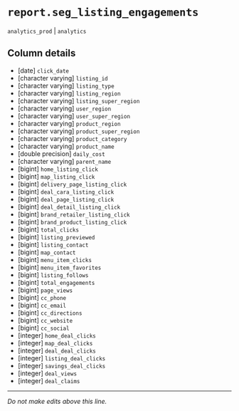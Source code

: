 # `report.seg_listing_engagements`
`analytics_prod` | `analytics`

## Column details
* [date]      `click_date`
* [character varying] `listing_id`
* [character varying] `listing_type`
* [character varying] `listing_region`
* [character varying] `listing_super_region`
* [character varying] `user_region`
* [character varying] `user_super_region`
* [character varying] `product_region`
* [character varying] `product_super_region`
* [character varying] `product_category`
* [character varying] `product_name`
* [double precision] `daily_cost`
* [character varying] `parent_name`
* [bigint]    `home_listing_click`
* [bigint]    `map_listing_click`
* [bigint]    `delivery_page_listing_click`
* [bigint]    `deal_cara_listing_click`
* [bigint]    `deal_page_listing_click`
* [bigint]    `deal_detail_listing_click`
* [bigint]    `brand_retailer_listing_click`
* [bigint]    `brand_product_listing_click`
* [bigint]    `total_clicks`
* [bigint]    `listing_previewed`
* [bigint]    `listing_contact`
* [bigint]    `map_contact`
* [bigint]    `menu_item_clicks`
* [bigint]    `menu_item_favorites`
* [bigint]    `listing_follows`
* [bigint]    `total_engagements`
* [bigint]    `page_views`
* [bigint]    `cc_phone`
* [bigint]    `cc_email`
* [bigint]    `cc_directions`
* [bigint]    `cc_website`
* [bigint]    `cc_social`
* [integer]   `home_deal_clicks`
* [integer]   `map_deal_clicks`
* [integer]   `deal_deal_clicks`
* [integer]   `listing_deal_clicks`
* [integer]   `savings_deal_clicks`
* [integer]   `deal_views`
* [integer]   `deal_claims`

-------------------------------------------------------------------------------
*Do not make edits above this line.*
